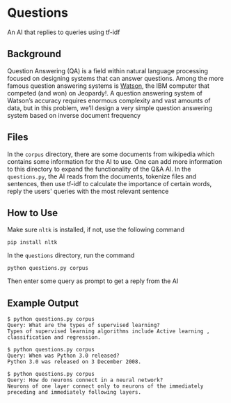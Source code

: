# Questions

An AI that replies to queries using tf-idf

## Background

Question Answering (QA) is a field within natural language processing focused on designing systems that can answer questions. Among the more famous question answering systems is [Watson](https://en.wikipedia.org/wiki/IBM_Watson), the IBM computer that competed (and won) on Jeopardy!. A question answering system of Watson’s accuracy requires enormous complexity and vast amounts of data, but in this problem, we’ll design a very simple question answering system based on inverse document frequency

## Files

In the `corpus` directory, there are some documents from wikipedia which contains some information for the AI to use. One can add more information to this directory to expand the functionality of the Q&A AI. In the `questions.py`, the AI reads from the documents, tokenize files and sentences, then use tf-idf to calculate the importance of certain words, reply the users' queries with the most relevant sentence

## How to Use

Make sure `nltk` is installed, if not, use the following command

`pip install nltk`

In the `questions` directory, run the command

`python questions.py corpus`

Then enter some query as prompt to get a reply from the AI

## Example Output

```shell
$ python questions.py corpus
Query: What are the types of supervised learning?
Types of supervised learning algorithms include Active learning , classification and regression.

$ python questions.py corpus
Query: When was Python 3.0 released?
Python 3.0 was released on 3 December 2008.

$ python questions.py corpus
Query: How do neurons connect in a neural network?
Neurons of one layer connect only to neurons of the immediately preceding and immediately following layers.
```

